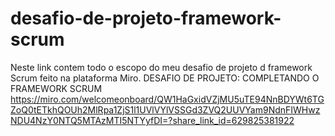 # desafio-de-projeto-framework-scrum
Neste link contem todo o escopo do meu desafio de projeto d framework Scrum feito na plataforma Miro.
DESAFIO DE PROJETO: COMPLETANDO O FRAMEWORK SCRUM
https://miro.com/welcomeonboard/QW1HaGxidVZjMU5uTE94NnBDYWt6TGZoQ0tETkhQOUh2MlRpa1ZjS1l1UVlVYlVSSGd3ZVQ2UUVYam9NdnFIWHwzNDU4NzY0NTQ5MTAzMTI5NTYyfDI=?share_link_id=629825381922
